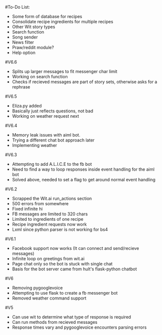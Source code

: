 #To-Do List:
- Some form of database for recipes
- Consolidate recipe ingredients for multiple recipes
- Other Wit story types
- Search function
- Song sender
- News filter
- Praw/reddit module?
- Help option

#V6.6
- Splits up larger messages to fit messenger char limit
- Working on search function
- Checks if recieved messages are part of story sets, otherwise asks for a rephrase

#V6.5
- Eliza.py added
- Basically just reflects questions, not bad
- Working on weather request next

#V6.4
- Memory leak issues with aiml bot.
- Trying a different chat bot approach later
- Implementing weather

#V6.3
- Attempting to add A.L.I.C.E to the fb bot
- Need to find a way to loop responses inside event handling for the aiml bot
- Solved above, needed to set a flag to get around normal event handling

#V6.2
- Scrapped the Wit.ai run_actions section
- 500 errors from somewhere
- Fixed infinite hi
- FB messages are limited to 320 chars
- Limited to ingredients of one recipe
- Recipe ingredient requests now work
- Lxml since python parser is not working for bs4

#V6.1
- Facebook support now works (It can connect and send/recieve messages)
- Infinite loop on greetings from wit.ai
- Page chat only so the bot is stuck with single chat
- Basis for the bot server came from hult's flask-python chatbot

#V6
- Removing pygooglevoice
- Attempting to use flask to create a fb messenger bot
- Removed weather command support 

#V5
- Can use wit to determine what type of response is required
- Can run methods from recieved messages
- Response times vary and pygooglevoice encounters parsing errors
